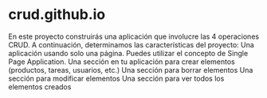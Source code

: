 # crud.github.io
En este proyecto construirás una aplicación que involucre las 4 operaciones CRUD.  A continuación, determinamos las características del proyecto:  Una aplicación usando solo una página. Puedes utilizar el concepto de Single Page Application. Una sección en tu aplicación para crear elementos (productos, tareas, usuarios, etc.) Una sección para borrar elementos Una sección para modificar elementos Una sección para ver todos los elementos creados
